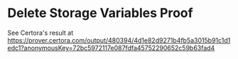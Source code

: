 # Delete Storage Variables Proof

See Certora's result at https://prover.certora.com/output/480394/4d1e82d9271b4fb5a3015b91c1d1edc1?anonymousKey=72bc5972117e087fdfa45752290652c59b63fad4